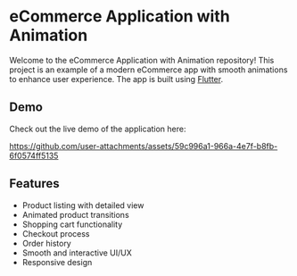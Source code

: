 # eCommerce Application with Animation

Welcome to the eCommerce Application with Animation repository! This project is an example of a modern eCommerce app with smooth animations to enhance user experience. The app is built using [Flutter](https://flutter.dev/).



## Demo

Check out the live demo of the application here: 

https://github.com/user-attachments/assets/59c996a1-966a-4e7f-b8fb-6f0574ff5135




## Features

- Product listing with detailed view
- Animated product transitions
- Shopping cart functionality
- Checkout process
- Order history
- Smooth and interactive UI/UX
- Responsive design

